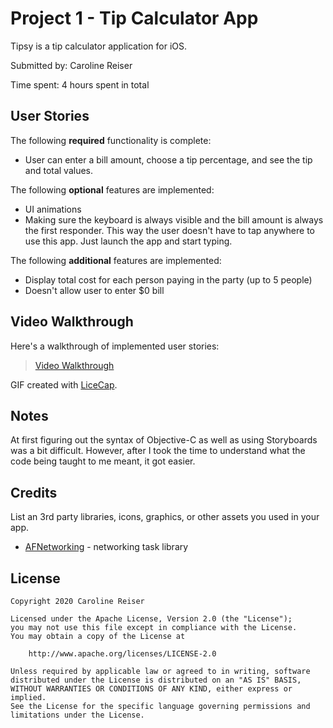 # Project 1 - Tip Calculator App

Tipsy is a tip calculator application for iOS.

Submitted by: Caroline Reiser

Time spent: 4 hours spent in total

## User Stories

The following **required** functionality is complete:

* User can enter a bill amount, choose a tip percentage, and see the tip and total values.

The following **optional** features are implemented:

* UI animations
* Making sure the keyboard is always visible and the bill amount is always the first responder. This way the user doesn't have to tap anywhere to use this app. Just launch the app and start typing.

The following **additional** features are implemented:

* Display total cost for each person paying in the party (up to 5 people)
* Doesn't allow user to enter $0 bill

## Video Walkthrough

Here's a walkthrough of implemented user stories:
<blockquote class="imgur-embed-pub" lang="en" data-id="a/PalGDoA"><a href="//imgur.com/a/PalGDoA">Video Walkthrough</a></blockquote>

GIF created with [LiceCap](http://www.cockos.com/licecap/).

## Notes

At first figuring out the syntax of Objective-C as well as using Storyboards was a bit difficult. However, after I took the time to understand what the code being taught to me meant, it got easier.

## Credits

List an 3rd party libraries, icons, graphics, or other assets you used in your app.

- [AFNetworking](https://github.com/AFNetworking/AFNetworking) - networking task library

## License

    Copyright 2020 Caroline Reiser

    Licensed under the Apache License, Version 2.0 (the "License");
    you may not use this file except in compliance with the License.
    You may obtain a copy of the License at

        http://www.apache.org/licenses/LICENSE-2.0

    Unless required by applicable law or agreed to in writing, software
    distributed under the License is distributed on an "AS IS" BASIS,
    WITHOUT WARRANTIES OR CONDITIONS OF ANY KIND, either express or implied.
    See the License for the specific language governing permissions and
    limitations under the License.
